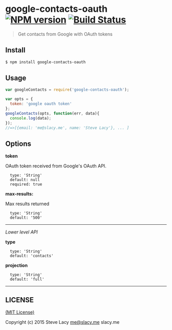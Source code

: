 # google-contacts-oauth [![NPM version][npm-image]][npm-url]  [![Build Status][travis-image]][travis-url]

> Get contacts from Google with OAuth tokens


## Install
```sh
$ npm install google-contacts-oauth
```

## Usage


```js
var googleContacts = require('google-contacts-oauth');

var opts = {
  token: 'google oauth token'
};
googleContacts(opts, function(err, data){
  console.log(data);
});
//=>[{email: 'me@slacy.me', name: 'Steve Lacy'}, ... ]
```

## Options

**token**

OAuth token received from Google's OAuth API.
```
  type: 'String'
  default: null
  required: true
```

**max-results:**

Max results returned
```
  type: 'String'
  default: '500'
```


 - - -
*Lower level API*

**type**
```
  type: 'String'
  default: 'contacts'
```
**projection**
```
  type: 'String'
  default: 'full'
```

 - - -

## LICENSE

[(MIT License)](https://github.com/stevelacy/google-contacts-oauth/blob/master/LICENSE)

Copyright (c) 2015 Steve Lacy me@slacy.me slacy.me

[travis-url]: https://travis-ci.org/stevelacy/google-contacts-oauth
[travis-image]: https://travis-ci.org/stevelacy/google-contacts-oauth.png?branch=master

[npm-url]: https://npmjs.org/package/google-contacts-oauth
[npm-image]: http://img.shields.io/npm/v/google-contacts-oauth.svg
